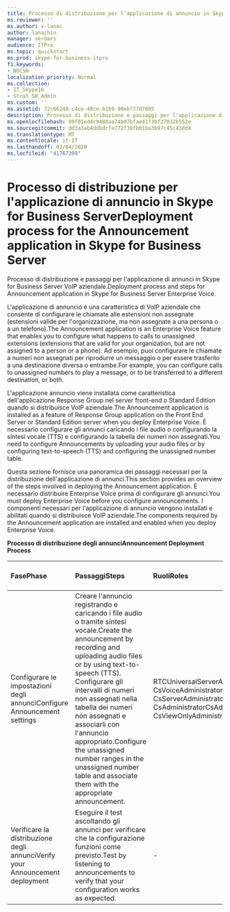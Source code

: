 ```yaml
---
title: Processo di distribuzione per l'applicazione di annuncio in Skype for Business Server
ms.reviewer: ''
ms.author: v-lanac
author: lanachin
manager: serdars
audience: ITPro
ms.topic: quickstart
ms.prod: skype-for-business-itpro
f1.keywords:
- NOCSH
localization_priority: Normal
ms.collection:
- IT_Skype16
- Strat_SB_Admin
ms.custom: ''
ms.assetid: 72c66249-c4ce-48ce-b1b9-90ebf77d7805
description: Processo di distribuzione e passaggi per l'applicazione di annunci in Skype for Business Server VoIP aziendale.
ms.openlocfilehash: 89f01ed4c9488aa74b07bfae41f3bf27032b552e
ms.sourcegitcommit: dd3a3ab4ddbdcfe772f30fb01ba3b97c45c43dd4
ms.translationtype: MT
ms.contentlocale: it-IT
ms.lasthandoff: 02/04/2020
ms.locfileid: "41767399"
---
```

# <a name="deployment-process-for-the-announcement-application-in-skype-for-business-server"></a><span data-ttu-id="c9260-103">Processo di distribuzione per l'applicazione di annuncio in Skype for Business Server</span><span class="sxs-lookup"><span data-stu-id="c9260-103">Deployment process for the Announcement application in Skype for Business Server</span></span>
 
<span data-ttu-id="c9260-104">Processo di distribuzione e passaggi per l'applicazione di annunci in Skype for Business Server VoIP aziendale.</span><span class="sxs-lookup"><span data-stu-id="c9260-104">Deployment process and steps for Announcement application in Skype for Business Server Enterprise Voice.</span></span>
  
<span data-ttu-id="c9260-105">L'applicazione di annuncio è una caratteristica di VoIP aziendale che consente di configurare le chiamate alle estensioni non assegnate (estensioni valide per l'organizzazione, ma non assegnate a una persona o a un telefono).</span><span class="sxs-lookup"><span data-stu-id="c9260-105">The Announcement application is an Enterprise Voice feature that enables you to configure what happens to calls to unassigned extensions (extensions that are valid for your organization, but are not assigned to a person or a phone).</span></span> <span data-ttu-id="c9260-106">Ad esempio, puoi configurare le chiamate a numeri non assegnati per riprodurre un messaggio o per essere trasferito a una destinazione diversa o entrambe.</span><span class="sxs-lookup"><span data-stu-id="c9260-106">For example, you can configure calls to unassigned numbers to play a message, or to be transferred to a different destination, or both.</span></span>
  
<span data-ttu-id="c9260-107">L'applicazione annuncio viene installata come caratteristica dell'applicazione Response Group nel server front-end o Standard Edition quando si distribuisce VoIP aziendale.</span><span class="sxs-lookup"><span data-stu-id="c9260-107">The Announcement application is installed as a feature of Response Group application on the Front End Server or Standard Edition server when you deploy Enterprise Voice.</span></span> <span data-ttu-id="c9260-108">È necessario configurare gli annunci caricando i file audio o configurando la sintesi vocale (TTS) e configurando la tabella dei numeri non assegnati.</span><span class="sxs-lookup"><span data-stu-id="c9260-108">You need to configure Announcements by uploading your audio files or by configuring text-to-speech (TTS) and configuring the unassigned number table.</span></span>
  
<span data-ttu-id="c9260-109">Questa sezione fornisce una panoramica dei passaggi necessari per la distribuzione dell'applicazione di annunci.</span><span class="sxs-lookup"><span data-stu-id="c9260-109">This section provides an overview of the steps involved in deploying the Announcement application.</span></span> <span data-ttu-id="c9260-110">È necessario distribuire Enterprise Voice prima di configurare gli annunci.</span><span class="sxs-lookup"><span data-stu-id="c9260-110">You must deploy Enterprise Voice before you configure announcements.</span></span> <span data-ttu-id="c9260-111">I componenti necessari per l'applicazione di annuncio vengono installati e abilitati quando si distribuisce VoIP aziendale.</span><span class="sxs-lookup"><span data-stu-id="c9260-111">The components required by the Announcement application are installed and enabled when you deploy Enterprise Voice.</span></span>
  
<span data-ttu-id="c9260-112">**Processo di distribuzione degli annunci**</span><span class="sxs-lookup"><span data-stu-id="c9260-112">**Announcement Deployment Process**</span></span>

|<span data-ttu-id="c9260-113">**Fase**</span><span class="sxs-lookup"><span data-stu-id="c9260-113">**Phase**</span></span>|<span data-ttu-id="c9260-114">**Passaggi**</span><span class="sxs-lookup"><span data-stu-id="c9260-114">**Steps**</span></span>|<span data-ttu-id="c9260-115">**Ruoli**</span><span class="sxs-lookup"><span data-stu-id="c9260-115">**Roles**</span></span>|<span data-ttu-id="c9260-116">**Documentazione di distribuzione**</span><span class="sxs-lookup"><span data-stu-id="c9260-116">**Deployment documentation**</span></span>|
|:-----|:-----|:-----|:-----|
|<span data-ttu-id="c9260-117">Configurare le impostazioni degli annunci</span><span class="sxs-lookup"><span data-stu-id="c9260-117">Configure Announcement settings</span></span>  <br/> | <span data-ttu-id="c9260-118">Creare l'annuncio registrando e caricando i file audio o tramite sintesi vocale.</span><span class="sxs-lookup"><span data-stu-id="c9260-118">Create the announcement by recording and uploading audio files or by using text-to-speech (TTS).</span></span> <br/>  <span data-ttu-id="c9260-119">Configurare gli intervalli di numeri non assegnati nella tabella dei numeri non assegnati e associarli con l'annuncio appropriato.</span><span class="sxs-lookup"><span data-stu-id="c9260-119">Configure the unassigned number ranges in the unassigned number table and associate them with the appropriate announcement.</span></span> <br/> |<span data-ttu-id="c9260-120">RTCUniversalServerAdmins</span><span class="sxs-lookup"><span data-stu-id="c9260-120">RTCUniversalServerAdmins</span></span>  <br/> <span data-ttu-id="c9260-121">CsVoiceAdministrator</span><span class="sxs-lookup"><span data-stu-id="c9260-121">CsVoiceAdministrator</span></span>  <br/> <span data-ttu-id="c9260-122">CsServerAdministrator</span><span class="sxs-lookup"><span data-stu-id="c9260-122">CsServerAdministrator</span></span>  <br/> <span data-ttu-id="c9260-123">CsAdministrator</span><span class="sxs-lookup"><span data-stu-id="c9260-123">CsAdministrator</span></span>  <br/> <span data-ttu-id="c9260-124">CsViewOnlyAdministrator</span><span class="sxs-lookup"><span data-stu-id="c9260-124">CsViewOnlyAdministrator</span></span>  <br/> |[<span data-ttu-id="c9260-125">Creare o eliminare un annuncio in Skype for Business Server</span><span class="sxs-lookup"><span data-stu-id="c9260-125">Create or delete an announcement in Skype for Business Server</span></span>](create-an-announcement.md) <br/> [<span data-ttu-id="c9260-126">Creare o modificare un intervallo di numeri non assegnati in Skype for Business Server</span><span class="sxs-lookup"><span data-stu-id="c9260-126">Create or modify an unassigned number range in Skype for Business Server</span></span>](create-or-modify-an-unassigned-number-range.md) <br/> |
|<span data-ttu-id="c9260-127">Verificare la distribuzione degli annunci</span><span class="sxs-lookup"><span data-stu-id="c9260-127">Verify your Announcement deployment</span></span>  <br/> |<span data-ttu-id="c9260-128">Eseguire il test ascoltando gli annunci per verificare che la configurazione funzioni come previsto.</span><span class="sxs-lookup"><span data-stu-id="c9260-128">Test by listening to announcements to verify that your configuration works as expected.</span></span>  <br/> |-  <br/> |[<span data-ttu-id="c9260-129">Opzionale Verificare la distribuzione degli annunci in Skype for business</span><span class="sxs-lookup"><span data-stu-id="c9260-129">(Optional) Verify Announcement deployment in Skype for Business</span></span>](optional-verify-announcement-deployment.md) <br/> |
   

